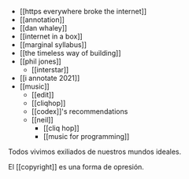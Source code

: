 - [[https everywhere broke the internet]]
- [[annotation]]
- [[dan whaley]]
- [[internet in a box]]
- [[marginal syllabus]]
- [[the timeless way of building]]
- [[phil jones]] 
	- [[interstar]]
- [[i annotate 2021]]
- [[music]]
	- [[edit]]
	- [[cliqhop]]
	- [[codex]]'s recommendations
	- [[neil]]
		- [[cliq hop]]
		- [[music for programming]]

Todos vivimos exiliados de nuestros mundos ideales.

El [[copyright]] es una forma de opresión.